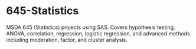 # 645-Statistics
MSDA 645 (Statistics) projects using SAS. Covers hypothesis testing, ANOVA, correlation, regression, logistic regression, and advanced methods including moderation, factor, and cluster analysis.
